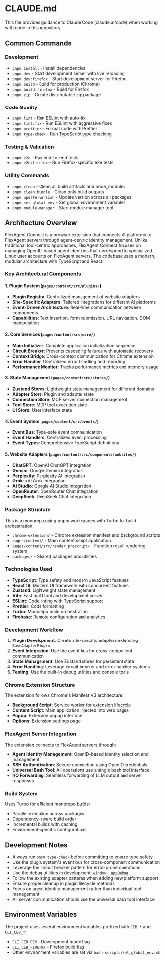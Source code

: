 # CLAUDE.md

This file provides guidance to Claude Code (claude.ai/code) when working with code in this repository.

## Common Commands

### Development
- `pnpm install` - Install dependencies
- `pnpm dev` - Start development server with live reloading
- `pnpm dev:firefox` - Start development server for Firefox
- `pnpm build` - Build for production (Chrome)
- `pnpm build:firefox` - Build for Firefox
- `pnpm zip` - Create distributable zip package

### Code Quality
- `pnpm lint` - Run ESLint with auto-fix
- `pnpm lint:fix` - Run ESLint with aggressive fixes
- `pnpm prettier` - Format code with Prettier
- `pnpm type-check` - Run TypeScript type checking

### Testing & Validation
- `pnpm e2e` - Run end-to-end tests
- `pnpm e2e:firefox` - Run Firefox-specific e2e tests

### Utility Commands
- `pnpm clean` - Clean all build artifacts and node_modules
- `pnpm clean:bundle` - Clean only build outputs
- `pnpm update-version` - Update version across all packages
- `pnpm set-global-env` - Set global environment variables
- `pnpm module-manager` - Start module manager tool

## Architecture Overview

FlexAgent Connect is a browser extension that connects AI platforms to FlexAgent servers through agent-centric identity management. Unlike traditional tool-centric approaches, FlexAgent Connect focuses on managing OpenID-based agent identities that correspond to specialized Linux user accounts on FlexAgent servers. The codebase uses a modern, modular architecture with TypeScript and React.

### Key Architectural Components

#### 1. Plugin System (`pages/content/src/plugins/`)
- **Plugin Registry**: Centralized management of website adapters
- **Site-Specific Adapters**: Tailored integrations for different AI platforms
- **Event-Driven Architecture**: Real-time communication between components
- **Capabilities**: Text insertion, form submission, URL navigation, DOM manipulation

#### 2. Core Services (`pages/content/src/core/`)
- **Main Initializer**: Complete application initialization sequence
- **Circuit Breaker**: Prevents cascading failures with automatic recovery
- **Context Bridge**: Cross-context communication for Chrome extension
- **Error Handler**: Centralized error handling and reporting
- **Performance Monitor**: Tracks performance metrics and memory usage

#### 3. State Management (`pages/content/src/stores/`)
- **Zustand Stores**: Lightweight state management for different domains
- **Adapter Store**: Plugin and adapter state
- **Connection Store**: MCP server connection management
- **Tool Store**: MCP tool execution state
- **UI Store**: User interface state

#### 4. Event System (`pages/content/src/events/`)
- **Event Bus**: Type-safe event communication
- **Event Handlers**: Centralized event processing
- **Event Types**: Comprehensive TypeScript definitions

#### 5. Website Adapters (`pages/content/src/components/websites/`)
- **ChatGPT**: OpenAI ChatGPT integration
- **Gemini**: Google Gemini integration
- **Perplexity**: Perplexity AI integration
- **Grok**: xAI Grok integration
- **AI Studio**: Google AI Studio integration
- **OpenRouter**: OpenRouter Chat integration
- **DeepSeek**: DeepSeek Chat integration

### Package Structure

This is a monorepo using pnpm workspaces with Turbo for build orchestration:

- `chrome-extension/` - Chrome extension manifest and background scripts
- `pages/content/` - Main content script application
- `pages/content/src/render_prescript/` - Function result rendering system
- `packages/` - Shared packages and utilities

### Technologies Used

- **TypeScript**: Type safety and modern JavaScript features
- **React 19**: Modern UI framework with concurrent features
- **Zustand**: Lightweight state management
- **Vite**: Fast build tool and development server
- **ESLint**: Code linting with TypeScript support
- **Prettier**: Code formatting
- **Turbo**: Monorepo build orchestration
- **Firebase**: Remote configuration and analytics

### Development Workflow

1. **Plugin Development**: Create site-specific adapters extending `BaseAdapterPlugin`
2. **Event Integration**: Use the event bus for cross-component communication
3. **State Management**: Use Zustand stores for persistent state
4. **Error Handling**: Leverage circuit breaker and error handler systems
5. **Testing**: Use the built-in debug utilities and console tools

### Chrome Extension Structure

The extension follows Chrome's Manifest V3 architecture:
- **Background Script**: Service worker for extension lifecycle
- **Content Script**: Main application injected into web pages
- **Popup**: Extension popup interface
- **Options**: Extension settings page

### FlexAgent Server Integration

The extension connects to FlexAgent servers through:
- **Agent Identity Management**: OpenID-based identity selection and management
- **SSH Authentication**: Secure connection using OpenID credentials
- **Universal Bash Tool**: All operations use a single bash tool interface
- **I/O Forwarding**: Seamless forwarding of LLM output and server responses

### Build System

Uses Turbo for efficient monorepo builds:
- Parallel execution across packages
- Dependency-aware build order
- Incremental builds with caching
- Environment-specific configurations

## Development Notes

- Always run `pnpm type-check` before committing to ensure type safety
- Use the plugin system's event bus for cross-component communication
- Leverage the circuit breaker pattern for error-prone operations
- Use the debug utilities in development: `window._appDebug`
- Follow the existing adapter patterns when adding new platform support
- Ensure proper cleanup in plugin lifecycle methods
- Focus on agent identity management rather than individual tool management
- All server communication should use the universal bash tool interface

## Environment Variables

The project uses several environment variables prefixed with `CEB_*` and `CLI_CEB_*`:
- `CLI_CEB_DEV` - Development mode flag
- `CLI_CEB_FIREFOX` - Firefox build flag
- Other environment variables are set via `bash-scripts/set_global_env.sh`